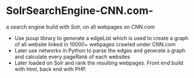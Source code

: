 # SolrSearchEngine-CNN.com-
a search engine build with Solr, on all webpages on CNN.com
- Use jsoup library to generate a edgeList which is used to create a graph of all website linked in 10000+ webpages crawled under CNN.com
- Later use networkx in Python to parse the edges and generate a graph and calculate every pageRank of each websites
- Later loaded on Solr and rank the resulting webpages. Front end build with html, back end with PHP.
